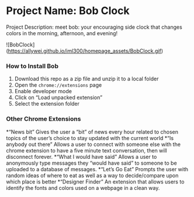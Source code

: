 # Project Name: Bob Clock
Project Description: meet bob: your encouraging side clock that changes colors in the morning, afternoon, and evening!

![BobClock] (https://allywei.github.io/iml300/homepage_assets/BobClock.gif)

### How to Install Bob

1. Download this repo as a zip file and unzip it to a local folder
2. Open the `chrome://extensions` page
3. Enable developer mode
4. Click on “Load unpacked extension”
5. Select the extension folder

### Other Chrome Extensions
*“News bit” Gives the user a “bit” of news every hour related to chosen topics of the user’s choice to stay updated with the current world
*“Is anybody out there” Allows a user to connect with someone else with the chrome extension to have a five minute text conversation, then will disconnect forever.
*“What I would have said” Allows a user to anonymously type messages they “would have said” to someone to be uploaded to a database of messages. 
*“Let’s Go Eat” Prompts the user with random ideas of where to eat as well as a way to decide/compare upon which place is better
*“Designer Finder” An extension that allows users to identify the fonts and colors used on a webpage in a clean way.

